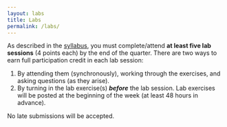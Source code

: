 ```yaml
---
layout: labs
title: Labs
permalink: /labs/
---
```


As described in the [syllabus](../syllabus/), you must complete/attend **at least five lab sessions** (4 points each) by the end of the quarter. There are two ways to earn full participation credit in each lab session:

1. By attending them (synchronously), working through the exercises, and asking questions (as they arise).
2. By turning in the lab exercise(s) ***before*** the lab session. Lab exercises will be posted at the beginning of the week (at least 48 hours in advance).

No late submissions will be accepted.